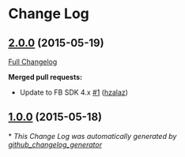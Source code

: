 # Change Log

## [2.0.0](https://github.com/auth0/Lock-Facebook.iOS/tree/2.0.0) (2015-05-19)

[Full Changelog](https://github.com/auth0/Lock-Facebook.iOS/compare/1.0.0...2.0.0)

**Merged pull requests:**

- Update to FB SDK 4.x [\#1](https://github.com/auth0/Lock-Facebook.iOS/pull/1) ([hzalaz](https://github.com/hzalaz))

## [1.0.0](https://github.com/auth0/Lock-Facebook.iOS/tree/1.0.0) (2015-05-18)



\* *This Change Log was automatically generated by [github_changelog_generator](https://github.com/skywinder/Github-Changelog-Generator)*